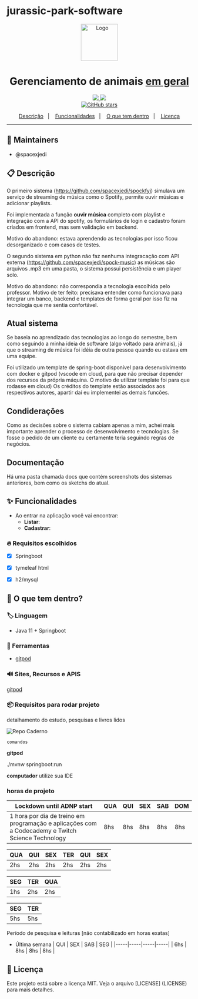 # jurassic-park-software

<p align="center">
  <a href="src">
    <img alt="Logo" src="https://anmtv.com.br/wp-content/uploads/jurassic-world-acampamento-jurassico-1.png" width="100" />
  </a>
</p>
<h1 align="center">
  Gerenciamento de animais <a href="https://www.netflix.com/title/81009646">em geral</a>
</h1>

<p align="center">
  <a href="https://github.com/spacexjedi/jurassic-park-software/graphs/commit-activity" alt="Maintenance">
    <img src="https://img.shields.io/badge/Maintained%3F-yes-1EAE72.svg" />
  </a>


  <!-- License -->
  <a href="./LICENSE" alt="License: MIT">
    <img src="https://img.shields.io/badge/License-MIT-1EAE72.svg" />
  </a>


  <br/>
  
  <!-- Social -->
  <a href="https://github.com/spacexjedi/jurassic-park-software/stargazers">
    <img alt="GitHub stars" src="https://img.shields.io/github/stars/spacexjedi/jurassic-park-software?style=social">
  </a>
</p>

<!-- summary -->
<p align="center">
  <a href="#clipboard-descrição">Descrição</a>&nbsp;&nbsp;&nbsp;|&nbsp;&nbsp;&nbsp;
  <a href="#sparkles-funcionalidades">Funcionalidades</a>&nbsp;&nbsp;&nbsp;|&nbsp;&nbsp;&nbsp;
  <a href="#-o-que-tem-dentro">O que tem dentro</a>&nbsp;&nbsp;&nbsp;|&nbsp;&nbsp;&nbsp;
  <a href="#memo-licença">Licença</a>
</p>

---

## :construction_worker: Maintainers
- @spacexjedi


## :clipboard: Descrição
O primeiro sistema (https://github.com/spacexjedi/spockfyj)
simulava um serviço de streaming de música como o Spotify, permite ouvir músicas e adicionar
playlists.   

Foi implementada a função **ouvir música** completo com playlist e integração com a API do spotify, os formulários de login e cadastro foram criados
em frontend, mas sem validação em backend.

Motivo do abandono: estava aprendendo as tecnologias por isso ficou desorganizado e com casos
de testes.

O segundo sistema em python não faz nenhuma integracação com API externa (https://github.com/spacexjedi/spock-music)
as músicas são arquivos .mp3 em uma pasta, o sistema possui persistência e um player solo.

Motivo do abandono: não correspondia a tecnologia escolhida pelo professor.
Motivo de ter feito: precisava entender como funcionava para integrar um banco, backend e templates de forma geral por isso fiz na tecnologia que me sentia confortável.

## Atual sistema
Se baseia no aprendizado das tecnologias ao longo do semestre, bem como seguindo a minha ideia de software (algo voltado para animais),
já que o streaming de música foi idéia de outra pessoa quando eu estava em uma equipe. 

Foi utilizado um template de spring-boot disponivel para desenvolvimento com docker e gitpod
(vscode em cloud, para que não precisar depender dos recursos da própria máquina. O motivo de utilizar template foi para que rodasse em cloud)
Os créditos do template estão associados aos respectivos autores,
apartir daí eu implementei as demais funcões.

## Condiderações
Como as decisões sobre o sistema cabiam apenas a mim,
achei mais importante aprender o processo de desenvolvimento e tecnologias.
Se fosse o pedido de um cliente eu certamente teria seguindo regras de negócios.

## Documentação 
Há uma pasta chamada docs que contém screenshots dos sistemas anteriores,
bem como os sketchs do atual.

## :sparkles: Funcionalidades  

- Ao entrar na aplicação você vai encontrar:  
  - **Listar**: 
  - **Cadastrar**:   
  

### :fire: Requisitos escolhidos

  - [x] Springboot  
  - [x] tymeleaf html
  - [x] h2/mysql  


## 🧐 O que tem dentro?

### :label: Linguagem
- Java 11 + Springboot


### :art: Ferramentas 
- [gitpod](gitpod.io)   


### :loud_sound: Sites, Recursos e APIS

[gitpod](gitpod.io) 
  

### :package:  Requisitos para rodar projeto

detalhamento do estudo, pesquisas e livros lidos

![Repo Caderno](https://github.com/spacexjedi/software_eng_101)  

```
comandos
```
**gitpod**

./mvnw springboot:run

**computador** 
utilize sua IDE 


### horas de projeto  

| Lockdown until ADNP start                                                                          | QUA | QUI | SEX | SAB | DOM |
|----------------------------------------------------------------------------------------------------|-----|-----|-----|-----|-----|
| 1 hora por dia de treino em programação e aplicações  com a Codecademy e Twitch Science Technology | 8hs | 8hs | 8hs | 8hs | 8hs |  


| QUA | QUI | SEX | TER | QUI | SEX |
|-----|-----|-----|-----|-----|-----|
| 2hs | 2hs | 2hs | 2hs | 2hs | 2hs |


| SEG | TER | QUA | 
|-----|-----|-----|
| 1hs | 2hs | 2hs | 


| SEG | TER |
|-----|-----|
| 5hs | 5hs |

Período de pesquisa e leituras [não contabilizado em horas exatas]

- Última semana
| QUI | SEX | SAB | SEG | 
|-----|-----|-----|-----|
| 6hs | 8hs | 8hs | 8hs | 



## :memo: Licença

Este projeto está sobre a licença MIT. Veja o arquivo [LICENSE] (LICENSE) para mais detalhes.

